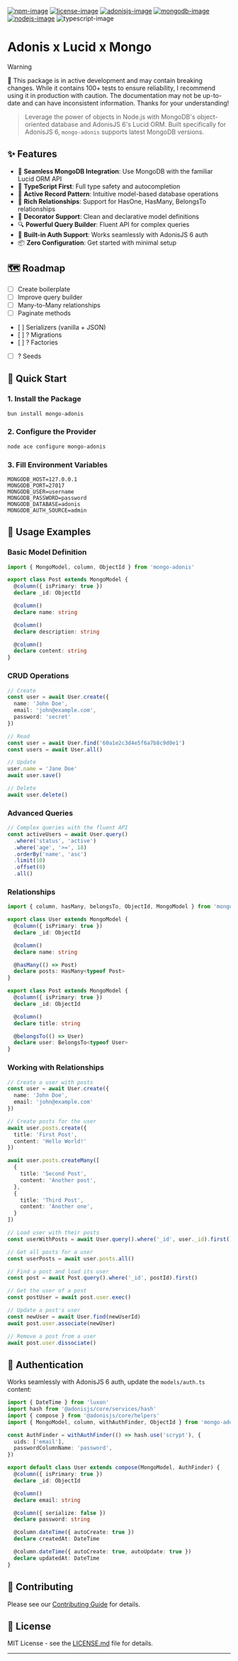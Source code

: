 [![npm-image]][npm-url] [![license-image]][license-url] [![adonisjs-image]][adonisjs-url] [![mongodb-image]][mongodb-url] [![nodejs-image]][nodejs-url] ![typescript-image]


# Adonis x Lucid x Mongo

> [!WARNING]
> 🚧 This package is in active development and may contain breaking changes. While it contains 100+ tests to ensure reliability, I recommend using it in production with caution. The documentation may not be up-to-date and can have inconsistent information. Thanks for your understanding!

> Leverage the power of objects in Node.js with MongoDB's object-oriented database and AdonisJS 6's Lucid ORM. Built specifically for AdonisJS 6, `mongo-adonis` supports latest MongoDB versions.

## ✨ Features

- 🔌 **Seamless MongoDB Integration**: Use MongoDB with the familiar Lucid ORM API
- 🎯 **TypeScript First**: Full type safety and autocompletion
- 🔄 **Active Record Pattern**: Intuitive model-based database operations
- 🔗 **Rich Relationships**: Support for HasOne, HasMany, BelongsTo relationships
- 🎨 **Decorator Support**: Clean and declarative model definitions
- 🔍 **Powerful Query Builder**: Fluent API for complex queries
- 🔐 **Built-in Auth Support**: Works seamlessly with AdonisJS 6 auth
- 📦 **Zero Configuration**: Get started with minimal setup

## 🗺️ Roadmap

- [ ] Create boilerplate
- [ ] Improve query builder
- [ ] Many-to-Many relationships
- [ ] Paginate methods
- [ ] Serializers (vanilla + JSON)
- [ ] ? Migrations
- [ ] ? Factories
- [ ] ? Seeds

## 🚀 Quick Start

### 1. Install the Package

```bash
bun install mongo-adonis
```

### 2. Configure the Provider

```bash
node ace configure mongo-adonis
```

### 3. Fill Environment Variables

```env
MONGODB_HOST=127.0.0.1
MONGODB_PORT=27017
MONGODB_USER=username
MONGODB_PASSWORD=password
MONGODB_DATABASE=adonis
MONGODB_AUTH_SOURCE=admin
```

## 📝 Usage Examples

### Basic Model Definition

```ts
import { MongoModel, column, ObjectId } from 'mongo-adonis'

export class Post extends MongoModel {
  @column({ isPrimary: true })
  declare _id: ObjectId

  @column()
  declare name: string

  @column()
  declare description: string

  @column()
  declare content: string
}
```

### CRUD Operations

```ts
// Create
const user = await User.create({
  name: 'John Doe',
  email: 'john@example.com',
  password: 'secret'
})

// Read
const user = await User.find('60a1e2c3d4e5f6a7b8c9d0e1')
const users = await User.all()

// Update
user.name = 'Jane Doe'
await user.save()

// Delete
await user.delete()
```

### Advanced Queries

```ts
// Complex queries with the fluent API
const activeUsers = await User.query()
  .where('status', 'active')
  .where('age', '>=', 18)
  .orderBy('name', 'asc')
  .limit(10)
  .offset(0)
  .all()
```

### Relationships

```ts
import { column, hasMany, belongsTo, ObjectId, MongoModel } from 'mongo-adonis'

export class User extends MongoModel {
  @column({ isPrimary: true })
  declare _id: ObjectId

  @column()
  declare name: string

  @hasMany(() => Post)
  declare posts: HasMany<typeof Post>
}

export class Post extends MongoModel {
  @column({ isPrimary: true })
  declare _id: ObjectId

  @column()
  declare title: string

  @belongsTo(() => User)
  declare user: BelongsTo<typeof User>
}
```

### Working with Relationships

```ts
// Create a user with posts
const user = await User.create({
  name: 'John Doe',
  email: 'john@example.com'
})

// Create posts for the user
await user.posts.create({
  title: 'First Post',
  content: 'Hello World!'
})

await user.posts.createMany([
  {
    title: 'Second Post',
    content: 'Another post',
  },
  {
    title: 'Third Post',
    content: 'Another one',
  }
])

// Load user with their posts
const userWithPosts = await User.query().where('_id', user._id).first()

// Get all posts for a user
const userPosts = await user.posts.all()

// Find a post and load its user
const post = await Post.query().where('_id', postId).first()

// Get the user of a post
const postUser = await post.user.exec()

// Update a post's user
const newUser = await User.find(newUserId)
await post.user.associate(newUser)

// Remove a post from a user
await post.user.dissociate()
```

## 🔐 Authentication

Works seamlessly with AdonisJS 6 auth, update the `models/auth.ts` content:

```ts
import { DateTime } from 'luxon'
import hash from '@adonisjs/core/services/hash'
import { compose } from '@adonisjs/core/helpers'
import { MongoModel, column, withAuthFinder, ObjectId } from 'mongo-adonis'

const AuthFinder = withAuthFinder(() => hash.use('scrypt'), {
  uids: ['email'],
  passwordColumnName: 'password',
})

export default class User extends compose(MongoModel, AuthFinder) {
  @column({ isPrimary: true })
  declare _id: ObjectId

  @column()
  declare email: string

  @column({ serialize: false })
  declare password: string

  @column.dateTime({ autoCreate: true })
  declare createdAt: DateTime

  @column.dateTime({ autoCreate: true, autoUpdate: true })
  declare updatedAt: DateTime
}
```

## 🤝 Contributing

Please see our [Contributing Guide](CONTRIBUTING.md) for details.

## 📄 License

MIT License - see the [LICENSE.md](LICENSE.md) file for details.

---

[npm-image]: https://img.shields.io/npm/v/mongo-adonis.svg
[npm-url]: https://npmjs.org/package/mongo-adonis
[license-image]: https://img.shields.io/npm/l/mongo-adonis
[license-url]: LICENSE.md
[adonisjs-image]: https://img.shields.io/badge/AdonisJS-6-5A45FF
[adonisjs-url]: https://adonisjs.com
[mongodb-image]: https://img.shields.io/badge/MongoDB-4.0--8.0-47A248
[mongodb-url]: https://www.mongodb.com/docs/drivers/node/current/compatibility/
[nodejs-image]: https://img.shields.io/badge/Node.js-16--22-339933
[nodejs-url]: https://www.mongodb.com/docs/drivers/node/current/compatibility/
[typescript-image]: https://img.shields.io/badge/TypeScript-3178C6